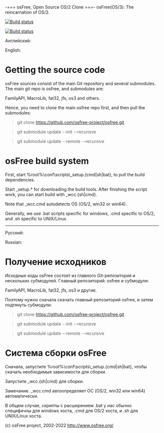 -=== osFree, Open Source OS/2 Clone ===-
osFree(OS/3): The reincarnation of OS/2.

[![Build status](https://github.com/osfree-project/osfree/actions/workflows/build_win.yml/badge.svg)](https://github.com/osfree-project/osfree/actions?query=workflow%3Abuild_win.yml)

[![Build status](https://github.com/osfree-project/osfree/actions/workflows/build_lnx.yml/badge.svg)](https://github.com/osfree-project/osfree/actions?query=workflow%3Abuild_lnx.yml)

Английский:

English:

# Getting the source code

osFree sources consist of the main Git repository and several submodules.
The main git repo is osfree, and submodules are:

FamilyAPI, MacroLib, fat32, jfs, os3 and others.

Hence, you need to clone the main osfree repo first, and then
pull the submodules:

> git clone https://github.com/osfree-project/osfree.git

> git submodule update --init --recursive

> git submodule update --remote --recursive

# osFree build system

First, start %root%\\conf\\scripts\\_setup.{cmd|sh|bat}, to pull the build dependencies.

Start _setup.* for downloading the build tools.
After finishing the script work, you can start build with _wcc.{sh|cmd}.

Note that _wcc.cmd autodetects OS (OS/2, win32 or win64).

Generally, we use .bat scripts specific for windows, .cmd specific to OS/2, and
.sh specific to UNIX/Linux.

---

Русский:

Russian:

# Получение исходников

Исходные коды osFree состоят из главного Git-репозитория и нескольких
субмодулей. Главный репозиторий: osfree и субмодули: 

FamilyAPI, MacroLib, fat32, jfs, os3 и другие.

Поэтому нужно сначала скачать главный репозиторий osfree, и затем подтянуть 
субмодули:

> git clone https://github.com/osfree-project/osfree.git

> git submodule update --init --recursive

> git submodule update --remote --recursive

# Система сборки osFree

Сначала, запустите %root%\\conf\\scripts\\_setup.{cmd|sh|bat}, чтобы скачать необходимые
зависимости для сборки.

Запустите _wcc.{sh|cmd} для
сборки.

Замечание. _wcc.cmd автоопределяет ОС (OS/2, win32 или win64) автоматически.

В общем случае, скрипты с расширением .bat у нас обычно специфичны для windows хоста,
.cmd для OS/2 хоста, и .sh для UNIX/Linux хоста.


(c) osFree project, 2002-2022
http://www.osfree.org/
